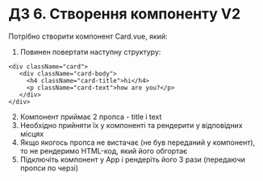 # ДЗ 6. Створення компоненту V2

Потрібно створити компонент Card.vue, який:
1. Повинен повертати наступну структуру:
```
<div className="card">
   <div className="card-body">
     <h4 className="card-title">hi</h4>
     <p className="card-text">how are you?</p>
   </div>
</div>
```
2. Компонент приймає 2 пропса - title і text
3. Необхідно прийняти їх у компоненті та рендерити у відповідних місцях
4. Якщо якогось пропса не вистачає (не був переданий у компонент), то не рендеримо HTML-код, який його обгортає
5. Підключіть компонент у App і рендеріть його 3 рази (передаючи пропси по черзі) 